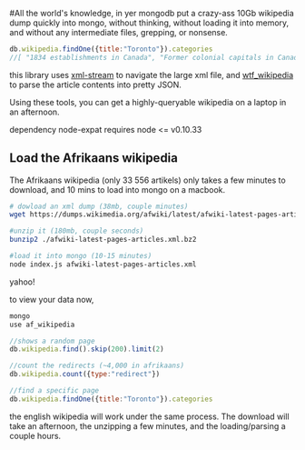 #All the world's knowledge, in yer mongodb
put a crazy-ass 10Gb wikipedia dump quickly into mongo, without thinking, without loading it into memory, and without any intermediate files, grepping, or nonsense.

````javascript
db.wikipedia.findOne({title:"Toronto"}).categories
//[ "1834 establishments in Canada", "Former colonial capitals in Canada", "Populated places established in 1793", ...]
````
this library uses [xml-stream](https://github.com/assistunion/xml-stream) to navigate the large xml file, and [wtf_wikipedia](https://github.com/spencermountain/wtf_wikipedia) to parse the article contents into pretty JSON.

Using these tools, you can get a highly-queryable wikipedia on a laptop in an afternoon.

dependency node-expat requires node <= v0.10.33


## Load the Afrikaans wikipedia
The Afrikaans wikipedia (only 33 556 artikels) only takes a few minutes to download, and 10 mins to load into mongo on a macbook.

````bash
# dowload an xml dump (38mb, couple minutes)
wget https://dumps.wikimedia.org/afwiki/latest/afwiki-latest-pages-articles.xml.bz2

#unzip it (180mb, couple seconds)
bunzip2 ./afwiki-latest-pages-articles.xml.bz2

#load it into mongo (10-15 minutes)
node index.js afwiki-latest-pages-articles.xml
````
yahoo!

to view your data now,
````javascript
mongo
use af_wikipedia

//shows a random page
db.wikipedia.find().skip(200).limit(2)

//count the redirects (~4,000 in afrikaans)
db.wikipedia.count({type:"redirect"})

//find a specific page
db.wikipedia.findOne({title:"Toronto"}).categories
````

the english wikipedia will work under the same process.
The download will take an afternoon, the unzipping a few minutes, and the loading/parsing a couple hours.